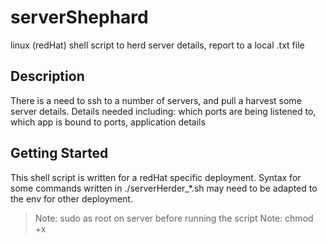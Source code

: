 # serverShephard
linux (redHat) shell script to herd server details, report to a local .txt file

## Description
There is a need to ssh to a number of servers, and pull a harvest some server details.
Details needed including: which ports are being listened to, which app is bound to ports, application details

## Getting Started

This shell script is written for a redHat specific deployment. Syntax for some commands written in ./serverHerder_*.sh may need to be adapted to the env for other deployment.
>Note: sudo as root on server before running the script
>Note: chmod +x <script>.sh will need to be run prior to each run to allow execute from shell permissions on the sh file deployed

### Prerequisites

No dependencies or libraries. See getting started for modifications required for other deployments

## Deployment

Copy the shell script to the server running some deployment.

## Releases
### Version 1.1
  - functional and tested with QA data
  - ready for readHat deployment
  - writes to a test file in the output directory
